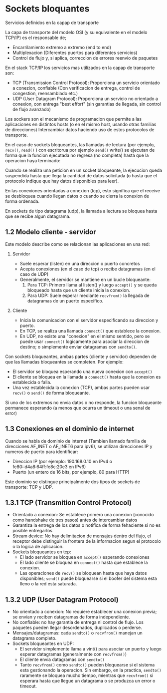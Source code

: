# Sockets bloquantes

Servicios definidos en la capap de transporte

La capa de transporte del modelo OSI (y su equivalente en el modelo TCP/IP) es el responsable de;

- Encarrilamiento extremo a extremo (end to end)
- Multiplexacion (Diferentes puertos para diferentes servicios)
- Control de flujo y, si aplica, correccion de errores reenvio de paquetes

En el stack TCP/IP  los servicios mas utilizados en la capap de transporte son:

- TCP (Transmission Control Protocol): Proporciona un servicio orientado a conezion, confiable (Con verificacion de entrega, control de congestion, reensamblado etc.)
- UDP (User Datagram Protocol): Proporciona un servicio no orientado a conexion, con entrega "best effort" (sin garantias de llegada, sin control de flujo avanzado)

Los sockers son el mecanismo de programacion que permite a las aplicaciones en distintos hosts (o en el mismo host, usando otras familias de direcciones) Intercambiar datos haciendo uso de estos protocolos de transporte.

En el caso de sockets bloqueantes, las llamadas de lectura (por ejemplo, ```recv()```, ```read()``` ) con escritorua por ejemplo ```send()``` write() se ejecutan de forma que la funcion ejecutada no regresa (no completa) hasta que la operacion haya terminado:

Cuando se realiza una peticion en un socket bloqueante, la ejecucion queda suspendida hasta que llega la cantidad de datos solicitada (o hasta que el protocolo indique que hay datos disponibles para leer).

En las conexiones orientadas a conexion (tcp), esto significa que el receive se desbloquea cuando llegan datos o cuando se cierra la conexion de forma ordenada.

En sockets de tipo datagrama (udp), la llamada a lectura se bloquea hasta que se recibe algun datagrama.

## 1.2 Modelo cliente - servidor

Este modelo describe como se relacionan las aplicaciones en una red:

1) Servidor

    - Suele esperar (listen) en una direccion o puerto concretos
    - Acepta conexiones (en el caso de tcp) o recibe datagramas (en el caso de UDP)
    - Generalmente, el servidor se mantiene en un bucle bloqueante:
        1) Para TCP: Primero llama al listen() y luego ```accept()``` y se queda bloqueado hasta que un cliente inicia la conexion.
        2) Para UDP: Suele esperar mediante ```recvfrom()``` la  llegada de datagramas de un puerto especifico.
2) Cliente
    - Inicia la comunicacion con el servidor especificando su direccion y puerto.
    - En TCP, se realiza una llamada ```connect()``` que establece la conexion.
    - En UDP, no existe una "conexion" en el mismo sentido, pero se puede usar ```connect()``` logicamente para asociar la direccion de destino; o simplemente enviar datagramas con ```sendto()```.
    
Con sockets bloqueantes, ambas partes (cliente y servidor) dependen de que las llamadas bloqueantes se completen. Por ejemplo:

- El servidor se bloquea esperando una nueva conexion con ```accept()```
- El cliente se bloquea en la llamada a ```connect()``` hasta que la conexion es establecida o falla.
- Una vez establecida la conexion (TCP), ambas partes pueden usar ```recv()``` o ```send()``` de forma bloqueante.

Si uno de los extremos no envia datos o no responde, la funcion bloqueante permanece esperando (a menos que ocurra un timeout o una senal de error)

## 1.3 Conexiones en el dominio de internet

Cuando se habla de dominio de internet (Tambien llamado familia de direcciones AF_INET o AF_INET6 para ipv6), se utilizan direcciones IP y numeros de puerto para identificar:

- Direccion IP (por ejemplo: 190.168.0.10 en IPv4 o fe80::d4a8:64ff:fe8c:20e3 en IPv6)
- Puerto (un entero de 16 bits, por ejemplo, 80 para HTTP)

Este dominio se distingue principalmente dos tipos de sockets de transporte: TCP y UDP.

## 1.3.1 TCP (Transmition Control Protocol)

- Orientado a conexion: Se establece primero una conexion (conocido como handshake de tres pasos) antes de intercambiar datos
- Garantiza la entrega de los datos o notifica de forma fehaciente si no es posible entregarlos
- Stream device: No hay delimitacion de mensajes dentro del flujo, el receptor debe distinguir la frontera de la informacion segun el protocolo o la logica de aplicacion.
- Sockets bloqueantes en tcp:
    - El lado servidor se bloquea en ```accept()``` esperando conexiones
    - El lado cliente se bloquea en ```connect()``` hasta que establece la conexion.
    - Las operaciones de ```recv()``` se bloquean hasta que haya datos disponibles; ```send()``` puede bloquearse si el boofer del sistema esta lleno o la red esta saturada.

## 1.3.2 UDP (User Datagram Protocol)

- No orientado a conexion: No requiere establecer una conexion previa; se envian y reciben datagramas de forma independiente.
- No confiable: no hay garantia de entrega ni control de flujo. Los paquetes pueden llegar desordenados, duplicados o perderse.
- Mensajes/datagramas: cada ```sendto()``` o ```recvfrom()``` manejan un datagrama completo.
- Sockets bloqueantes en UDP:
    - El servidor simplemente llama a vint() para asociar un puerto y luego esperar datagramas (generalmente con ```recvfrom()```)
    - El cliente envia datagramas con ```sendto()```
    - Tanto ```recvfrom()``` como ```sendto()``` pueden bloquearse si el sistema esta gestionando la operacion. Sin embargo, en la practica, ```sendto()``` raramente se bloquea mucho tiempo, mientras que ```recvfrom()``` si esperara hasta que llegue un datagrama o se produzca un error o timeout.

